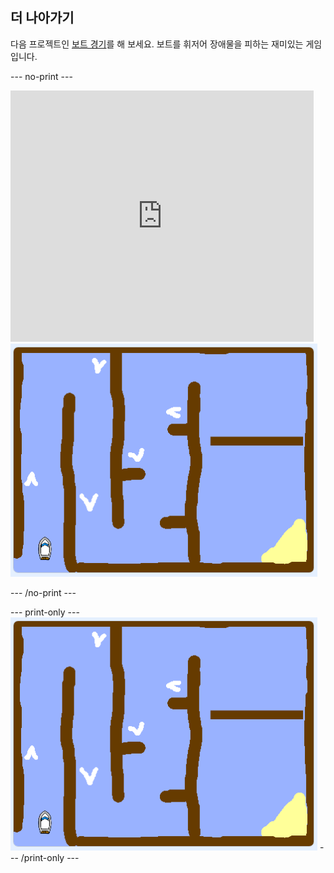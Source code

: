 ## 더 나아가기

다음 프로젝트인 [보트 경기](https://projects.raspberrypi.org/en/projects/boat-race?utm_source=pathway&utm_medium=whatnext&utm_campaign=projects)를 해 보세요. 보트를 휘저어 장애물을 피하는 재미있는 게임입니다.

\--- no-print \---

<div class="scratch-preview">
  <iframe allowtransparency="true" width="485" height="402" src="https://scratch.mit.edu/projects/embed/276662533/?autostart=false" frameborder="0" scrolling="no"></iframe>
  <img src="images/boat_race_demo.png">
</div>

\--- /no-print \---

\--- print-only \--- ![boat race demo](images/boat_race_demo.png) \--- /print-only \---